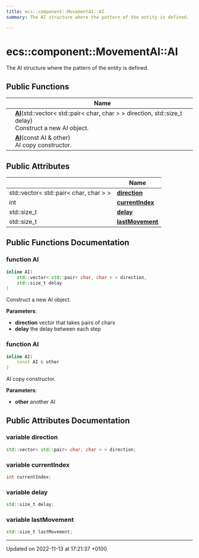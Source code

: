 ```yaml
---
title: ecs::component::MovementAI::AI
summary: The AI structure where the pattern of the entity is defined. 

---
```


# ecs::component::MovementAI::AI



The AI structure where the pattern of the entity is defined. 

## Public Functions

|                | Name           |
| -------------- | -------------- |
| | **[AI](Classes/structecs_1_1component_1_1_movement_a_i_1_1_a_i.md#function-ai)**(std::vector< std::pair< char, char > > direction, std::size_t delay)<br>Construct a new AI object.  |
| | **[AI](Classes/structecs_1_1component_1_1_movement_a_i_1_1_a_i.md#function-ai)**(const AI & other)<br>AI copy constructor.  |

## Public Attributes

|                | Name           |
| -------------- | -------------- |
| std::vector< std::pair< char, char > > | **[direction](Classes/structecs_1_1component_1_1_movement_a_i_1_1_a_i.md#variable-direction)**  |
| int | **[currentIndex](Classes/structecs_1_1component_1_1_movement_a_i_1_1_a_i.md#variable-currentindex)**  |
| std::size_t | **[delay](Classes/structecs_1_1component_1_1_movement_a_i_1_1_a_i.md#variable-delay)**  |
| std::size_t | **[lastMovement](Classes/structecs_1_1component_1_1_movement_a_i_1_1_a_i.md#variable-lastmovement)**  |

## Public Functions Documentation

### function AI

```cpp
inline AI(
    std::vector< std::pair< char, char > > direction,
    std::size_t delay
)
```

Construct a new AI object. 

**Parameters**: 

  * **direction** vector that takes pairs of chars 
  * **delay** the delay between each step 


### function AI

```cpp
inline AI(
    const AI & other
)
```

AI copy constructor. 

**Parameters**: 

  * **other** another AI 


## Public Attributes Documentation

### variable direction

```cpp
std::vector< std::pair< char, char > > direction;
```


### variable currentIndex

```cpp
int currentIndex;
```


### variable delay

```cpp
std::size_t delay;
```


### variable lastMovement

```cpp
std::size_t lastMovement;
```


-------------------------------

Updated on 2022-11-13 at 17:21:37 +0100